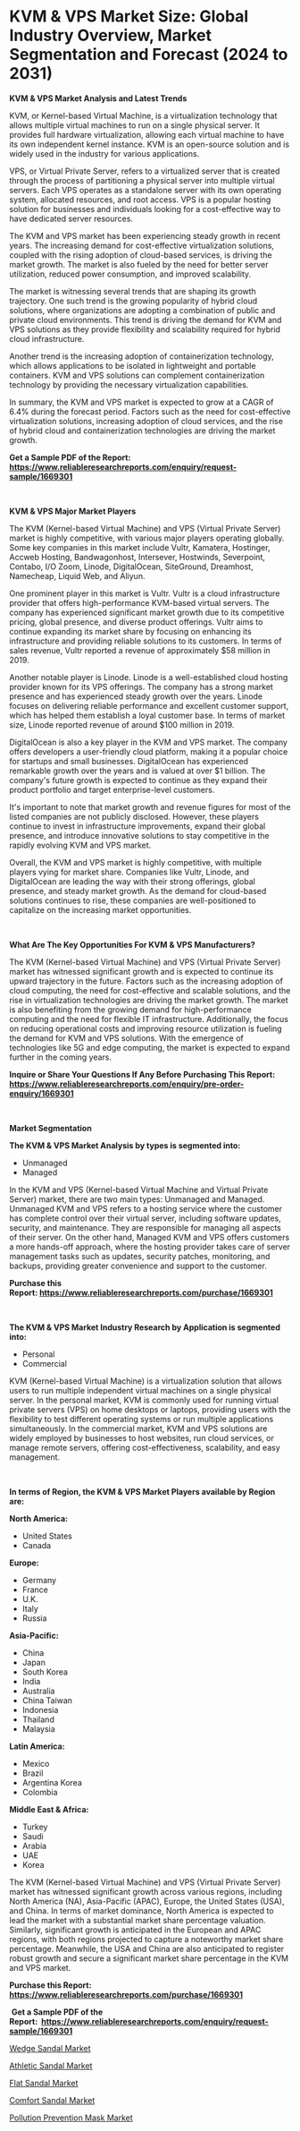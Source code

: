 <p><h1>KVM & VPS Market Size: Global Industry Overview, Market Segmentation and Forecast (2024 to 2031)</h1></p><p><strong>KVM & VPS Market Analysis and Latest Trends</strong></p>
<p><p>KVM, or Kernel-based Virtual Machine, is a virtualization technology that allows multiple virtual machines to run on a single physical server. It provides full hardware virtualization, allowing each virtual machine to have its own independent kernel instance. KVM is an open-source solution and is widely used in the industry for various applications.</p><p>VPS, or Virtual Private Server, refers to a virtualized server that is created through the process of partitioning a physical server into multiple virtual servers. Each VPS operates as a standalone server with its own operating system, allocated resources, and root access. VPS is a popular hosting solution for businesses and individuals looking for a cost-effective way to have dedicated server resources.</p><p>The KVM and VPS market has been experiencing steady growth in recent years. The increasing demand for cost-effective virtualization solutions, coupled with the rising adoption of cloud-based services, is driving the market growth. The market is also fueled by the need for better server utilization, reduced power consumption, and improved scalability.</p><p>The market is witnessing several trends that are shaping its growth trajectory. One such trend is the growing popularity of hybrid cloud solutions, where organizations are adopting a combination of public and private cloud environments. This trend is driving the demand for KVM and VPS solutions as they provide flexibility and scalability required for hybrid cloud infrastructure.</p><p>Another trend is the increasing adoption of containerization technology, which allows applications to be isolated in lightweight and portable containers. KVM and VPS solutions can complement containerization technology by providing the necessary virtualization capabilities.</p><p>In summary, the KVM and VPS market is expected to grow at a CAGR of 6.4% during the forecast period. Factors such as the need for cost-effective virtualization solutions, increasing adoption of cloud services, and the rise of hybrid cloud and containerization technologies are driving the market growth.</p></p>
<p><strong>Get a Sample PDF of the Report:&nbsp; <a href="https://www.reliableresearchreports.com/enquiry/request-sample/1669301">https://www.reliableresearchreports.com/enquiry/request-sample/1669301</a></strong></p>
<p>&nbsp;</p>
<p><strong>KVM & VPS Major Market Players</strong></p>
<p><p>The KVM (Kernel-based Virtual Machine) and VPS (Virtual Private Server) market is highly competitive, with various major players operating globally. Some key companies in this market include Vultr, Kamatera, Hostinger, Accweb Hosting, Bandwagonhost, Intersever, Hostwinds, Severpoint, Contabo, I/O Zoom, Linode, DigitalOcean, SiteGround, Dreamhost, Namecheap, Liquid Web, and Aliyun.</p><p>One prominent player in this market is Vultr. Vultr is a cloud infrastructure provider that offers high-performance KVM-based virtual servers. The company has experienced significant market growth due to its competitive pricing, global presence, and diverse product offerings. Vultr aims to continue expanding its market share by focusing on enhancing its infrastructure and providing reliable solutions to its customers. In terms of sales revenue, Vultr reported a revenue of approximately $58 million in 2019.</p><p>Another notable player is Linode. Linode is a well-established cloud hosting provider known for its VPS offerings. The company has a strong market presence and has experienced steady growth over the years. Linode focuses on delivering reliable performance and excellent customer support, which has helped them establish a loyal customer base. In terms of market size, Linode reported revenue of around $100 million in 2019.</p><p>DigitalOcean is also a key player in the KVM and VPS market. The company offers developers a user-friendly cloud platform, making it a popular choice for startups and small businesses. DigitalOcean has experienced remarkable growth over the years and is valued at over $1 billion. The company's future growth is expected to continue as they expand their product portfolio and target enterprise-level customers.</p><p>It's important to note that market growth and revenue figures for most of the listed companies are not publicly disclosed. However, these players continue to invest in infrastructure improvements, expand their global presence, and introduce innovative solutions to stay competitive in the rapidly evolving KVM and VPS market.</p><p>Overall, the KVM and VPS market is highly competitive, with multiple players vying for market share. Companies like Vultr, Linode, and DigitalOcean are leading the way with their strong offerings, global presence, and steady market growth. As the demand for cloud-based solutions continues to rise, these companies are well-positioned to capitalize on the increasing market opportunities.</p></p>
<p>&nbsp;</p>
<p><strong>What Are The Key Opportunities For KVM & VPS Manufacturers?</strong></p>
<p><p>The KVM (Kernel-based Virtual Machine) and VPS (Virtual Private Server) market has witnessed significant growth and is expected to continue its upward trajectory in the future. Factors such as the increasing adoption of cloud computing, the need for cost-effective and scalable solutions, and the rise in virtualization technologies are driving the market growth. The market is also benefiting from the growing demand for high-performance computing and the need for flexible IT infrastructure. Additionally, the focus on reducing operational costs and improving resource utilization is fueling the demand for KVM and VPS solutions. With the emergence of technologies like 5G and edge computing, the market is expected to expand further in the coming years.</p></p>
<p><strong>Inquire or Share Your Questions If Any Before Purchasing This Report: <a href="https://www.reliableresearchreports.com/enquiry/pre-order-enquiry/1669301">https://www.reliableresearchreports.com/enquiry/pre-order-enquiry/1669301</a></strong></p>
<p>&nbsp;</p>
<p><strong>Market Segmentation</strong></p>
<p><strong>The KVM & VPS Market Analysis by types is segmented into:</strong></p>
<p><ul><li>Unmanaged</li><li>Managed</li></ul></p>
<p><p>In the KVM and VPS (Kernel-based Virtual Machine and Virtual Private Server) market, there are two main types: Unmanaged and Managed. Unmanaged KVM and VPS refers to a hosting service where the customer has complete control over their virtual server, including software updates, security, and maintenance. They are responsible for managing all aspects of their server. On the other hand, Managed KVM and VPS offers customers a more hands-off approach, where the hosting provider takes care of server management tasks such as updates, security patches, monitoring, and backups, providing greater convenience and support to the customer.</p></p>
<p><strong>Purchase this Report:&nbsp;<a href="https://www.reliableresearchreports.com/purchase/1669301">https://www.reliableresearchreports.com/purchase/1669301</a></strong></p>
<p>&nbsp;</p>
<p><strong>The KVM & VPS Market Industry Research by Application is segmented into:</strong></p>
<p><ul><li>Personal</li><li>Commercial</li></ul></p>
<p><p>KVM (Kernel-based Virtual Machine) is a virtualization solution that allows users to run multiple independent virtual machines on a single physical server. In the personal market, KVM is commonly used for running virtual private servers (VPS) on home desktops or laptops, providing users with the flexibility to test different operating systems or run multiple applications simultaneously. In the commercial market, KVM and VPS solutions are widely employed by businesses to host websites, run cloud services, or manage remote servers, offering cost-effectiveness, scalability, and easy management.</p></p>
<p>&nbsp;</p>
<p><strong>In terms of Region, the KVM & VPS Market Players available by Region are:</strong></p>
<p>
    <p> <strong> North America: </strong>
        <ul>
            <li>United States</li>
            <li>Canada</li>
        </ul>
        </p> 
    <p> <strong> Europe: </strong>
        <ul>
            <li>Germany</li>
            <li>France</li>
            <li>U.K.</li>
            <li>Italy</li>
            <li>Russia</li>
        </ul>
        </p> 
    <p> <strong> Asia-Pacific: </strong>
        <ul>
            <li>China</li>
            <li>Japan</li>
            <li>South Korea</li>
            <li>India</li>
            <li>Australia</li>
            <li>China Taiwan</li>
            <li>Indonesia</li>
            <li>Thailand</li>
            <li>Malaysia</li>
        </ul>
        </p> 
    <p> <strong> Latin America: </strong>
        <ul>
            <li>Mexico</li>
            <li>Brazil</li>
            <li>Argentina Korea</li>
            <li>Colombia</li>
        </ul>
        </p> 
    <p> <strong> Middle East & Africa: </strong>
        <ul>
            <li>Turkey</li>
            <li>Saudi</li>
            <li>Arabia</li>
            <li>UAE</li>
            <li>Korea</li>
        </ul>
    </p>
    </p>
<p><p>The KVM (Kernel-based Virtual Machine) and VPS (Virtual Private Server) market has witnessed significant growth across various regions, including North America (NA), Asia-Pacific (APAC), Europe, the United States (USA), and China. In terms of market dominance, North America is expected to lead the market with a substantial market share percentage valuation. Similarly, significant growth is anticipated in the European and APAC regions, with both regions projected to capture a noteworthy market share percentage. Meanwhile, the USA and China are also anticipated to register robust growth and secure a significant market share percentage in the KVM and VPS market.</p></p>
<p><strong>Purchase this Report: <a href="https://www.reliableresearchreports.com/purchase/1669301">https://www.reliableresearchreports.com/purchase/1669301</a></strong></p>
<p>&nbsp;<strong>Get a Sample PDF of the Report:&nbsp;&nbsp;<a href="https://www.reliableresearchreports.com/enquiry/request-sample/1669301">https://www.reliableresearchreports.com/enquiry/request-sample/1669301</a></strong></p>
<p><strong></strong></p>
<p><p><a href="https://github.com/zebdakicsin/Market-Research-Report-List-2/blob/main/wedge-sandal-market.md">Wedge Sandal Market</a></p><p><a href="https://github.com/merzlyukov93/Market-Research-Report-List-2/blob/main/athletic-sandal-market.md">Athletic Sandal Market</a></p><p><a href="https://github.com/kholmovskayalyudmila/Market-Research-Report-List-2/blob/main/flat-sandal-market.md">Flat Sandal Market</a></p><p><a href="https://github.com/sofyaavrova/Market-Research-Report-List-2/blob/main/comfort-sandal-market.md">Comfort Sandal Market</a></p><p><a href="https://github.com/Krish2023na/Market-Research-Report-List-2/blob/main/pollution-prevention-mask-market.md">Pollution Prevention Mask Market</a></p></p>